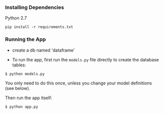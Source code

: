 ### Installing Dependencies

Python 2.7

```
pip install -r requirements.txt
```

### Running the App

- create a db named 'dataframe'

- To run the app, first run the `models.py` file directly to create the database tables:

```
$ python models.py
```

You only need to do this once, unless you change your model definitions (see below).

Then run the app itself:

```
$ python app.py
```
